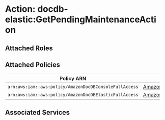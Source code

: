 # Action: docdb-elastic:GetPendingMaintenanceAction

## Attached Roles

## Attached Policies

| Policy ARN | Policy Name |
|------------|-------------|
| `arn:aws:iam::aws:policy/AmazonDocDBConsoleFullAccess` | [AmazonDocDBConsoleFullAccess](../policies.md#amazondocdbconsolefullaccess) |
| `arn:aws:iam::aws:policy/AmazonDocDBElasticFullAccess` | [AmazonDocDBElasticFullAccess](../policies.md#amazondocdbelasticfullaccess) |

## Associated Services

